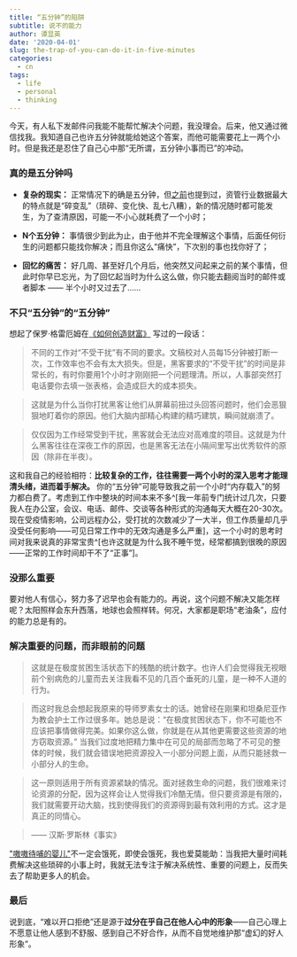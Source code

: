 ```yaml
---
title: “五分钟”的陷阱
subtitle: 说不的能力
author: 谭显英
date: '2020-04-01'
slug: the-trap-of-you-can-do-it-in-five-minutes
categories:
  - cn
tags:
  - life
  - personal
  - thinking  
---
```


今天，有人私下发邮件问我能不能帮忙解决个问题，我没理会。后来，他又通过微信找我。我知道自己也许五分钟就能给她这个答案，而他可能需要花上一两个小时。但是我还是忍住了自己心中那“无所谓，五分钟小事而已”的冲动。

### 真的是五分钟吗

- **复杂的现实：** 正常情况下的确是五分钟，但[之前](/post/2019/11/14/r-in-insurance-amc/)也提到过，资管行业数据最大的特点就是“碎变乱”（琐碎、变化快、乱七八糟），新的情况随时都可能发生，为了查清原因，可能一不小心就耗费了一个小时；

- **N个五分钟：** 事情很少到此为止，由于他并不完全理解这个事情，后面任何衍生的问题都只能找你解决；而且你这么“痛快”，下次别的事也找你好了；

- **回忆的痛苦：** 好几周、甚至好几个月后，他突然又问起来之前的某个事情，但此时你早已忘光，为了回忆起当时为什么这么做，你只能去翻阅当时的邮件或者脚本 —— 半个小时又过去了……

### 不只“五分钟”的“五分钟”

想起了保罗·格雷厄姆在[《如何创造财富》](http://paulgraham.com/wealth.html) 写过的一段话：

> 不同的工作对“不受干扰”有不同的要求。文稿校对人员每15分钟被打断一次，工作效率也不会有太大损失。但是，黑客要求的“不受干扰”的时间是非常长的，有时你要用1个小时才刚刚把一个问题理清。所以，人事部突然打电话要你去填一张表格，会造成巨大的成本损失。 

> 这就是为什么当你打扰黑客让他们从屏幕前扭过头回答问题时，他们会恶狠狠地盯着你的原因。他们大脑内部精心构建的精巧建筑，瞬间就崩溃了。 

> 仅仅因为工作经常受到干扰，黑客就会无法应对高难度的项目。这就是为什么黑客往往在深夜工作的原因，也是黑客无法在小隔间里写出优秀软件的原因（除非在半夜）。

这和我自己的经验相符：__比较复杂的工作，往往需要一两个小时的深入思考才能理清头绪，进而着手解决。__ 你的“五分钟”可能导致我之前一个小时“内存载入”的努力都白费了。考虑到工作中整块的时间本来不多^[我一年前专门统计过几次，只要我人在办公室，会议、电话、邮件、交谈等各种形式的沟通每天大概在20-30次。现在受疫情影响，公司远程办公，受打扰的次数减少了一大半，但工作质量却几乎没受任何影响——可见日常工作中的无效沟通是多么严重]，这一个小时的思考时间对我来说真的非常宝贵^[也许这就是为什么我不睡午觉，经常都搞到很晚的原因——正常的工作时间却干不了“正事”]。

### 没那么重要

要对他人有信心，努力多了迟早也会有能力的。再说，这个问题不解决又能怎样呢？太阳照样会东升西落，地球也会照样转。何况，大家都是职场“老油条”，应付的能力总是有的。

### 解决重要的问题，而非眼前的问题

> 这就是在极度贫困生活状态下的残酷的统计数字。也许人们会觉得我无视眼前个别病危的儿童而去关注我看不见的几百个垂死的儿童，是一种不人道的行为。 

> 而这时我总会想起我原来的导师罗素女士的话。她曾经在刚果和坦桑尼亚作为教会护士工作过很多年。她总是说：“在极度贫困状态下，你不可能也不应该把事情做得完美。如果你这么做，你就是在从其他更需要这些资源的地方窃取资源。” 当我们过度地把精力集中在可见的局部而忽略了不可见的整体的时候，我们就会错误地把资源投入一小部分问题上面，从而只能拯救一小部分人的生命。

> 这一原则适用于所有资源紧缺的情况。面对拯救生命的问题，我们很难来讨论资源的分配，因为这样会让人觉得我们冷酷无情。但只要资源是有限的，我们就需要开动大脑，找到使得我们的资源得到最有效利用的方式。这才是真正的同情心。

> —— 汉斯·罗斯林《事实》

["嗷嗷待哺的婴儿"](https://yihui.org/cn/2019/07/excessive-empathy/)不一定会饿死，即使会饿死，我也爱莫能助：当我把大量时间耗费解决这些琐碎的小事上时，我就无法专注于解决系统性、重要的问题上，反而失去了帮助更多人的机会。

### 最后

说到底，“难以开口拒绝”还是源于**过分在乎自己在他人心中的形象**——自己心理上不愿意让他人感到不舒服、感到自己不好合作，从而不自觉地维护那“虚幻的好人形象”。

